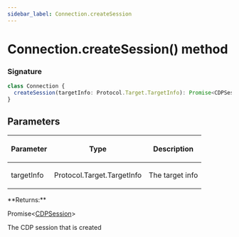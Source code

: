 ```yaml
---
sidebar_label: Connection.createSession
---
```


# Connection.createSession() method

### Signature

```typescript
class Connection {
  createSession(targetInfo: Protocol.Target.TargetInfo): Promise<CDPSession>;
}
```

## Parameters

<table><thead><tr><th>

Parameter

</th><th>

Type

</th><th>

Description

</th></tr></thead>
<tbody><tr><td>

targetInfo

</td><td>

Protocol.Target.TargetInfo

</td><td>

The target info

</td></tr>
</tbody></table>
**Returns:**

Promise&lt;[CDPSession](./puppeteer.cdpsession.md)&gt;

The CDP session that is created
